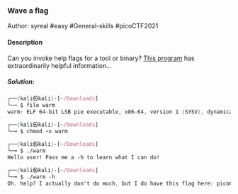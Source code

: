 ### Wave a flag

Author: syreal
#easy #General-skills #picoCTF2021 
#### Description

Can you invoke help flags for a tool or binary? [This program](https://mercury.picoctf.net/static/fc1d77192c544314efece5dd309092e3/warm) has extraordinarily helpful information...

##### Solution:
```css
┌──(kali㉿kali)-[~/Downloads]
└─╼ $ file warm   
warm: ELF 64-bit LSB pie executable, x86-64, version 1 (SYSV), dynamically linked, interpreter /lib64/ld-linux-x86-64.so.2, for GNU/Linux 3.2.0, BuildID[sha1]=7b3da2efd83a2b9154697b6c7f6474042e1fd033, with debug_info, not stripped

┌──(kali㉿kali)-[~/Downloads]
└─╼ $ chmod +x warm           

┌──(kali㉿kali)-[~/Downloads]
└─╼ $ ./warm                 
Hello user! Pass me a -h to learn what I can do!
    
┌──(kali㉿kali)-[~/Downloads]
└─╼ $ ./warm -h
Oh, help? I actually don't do much, but I do have this flag here: picoCTF{b1scu1ts_4nd_gr4vy_6635aa47}
```